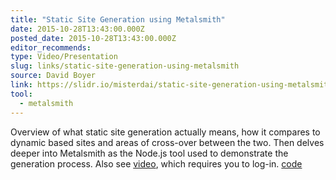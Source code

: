 ```yaml
---
title: "Static Site Generation using Metalsmith"
date: 2015-10-28T13:43:00.000Z
posted_date: 2015-10-28T13:43:00.000Z
editor_recommends:
type: Video/Presentation
slug: links/static-site-generation-using-metalsmith
source: David Boyer
link: https://slidr.io/misterdai/static-site-generation-using-metalsmith#1
tool:
  - metalsmith
---
```

Overview of what static site generation actually means, how it compares to dynamic based sites and areas of cross-over between the two. Then delves deeper into Metalsmith as the Node.js tool used to demonstrate the generation process. Also see [video](https://skillsmatter.com/skillscasts/6757-forging-static-sites-with-metalsmith#video), which requires you to log-in. [code](https://github.com/misterdai/metalsmith-examples)



